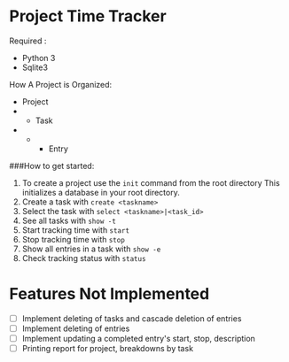 # Project Time Tracker

Required :
- Python 3
- Sqlite3


How A Project is Organized:
- Project
- - Task
- - - Entry

###How to get started:
1. To create a project use the `init` command from the root directory
    This initializes a database in your root directory.
2. Create a task with `create <taskname>`
3. Select the task with `select <taskname>|<task_id>`
4. See all tasks with `show -t`
5. Start tracking time with `start`
6. Stop tracking time with `stop`
7. Show all entries in a task with `show -e`
8. Check tracking status with `status`

# Features Not Implemented
- [ ] Implement deleting of tasks and cascade deletion of entries
- [ ] Implement deleting of entries
- [ ] Implement updating a completed entry's start, stop, description 
- [ ] Printing report for project, breakdowns by task

